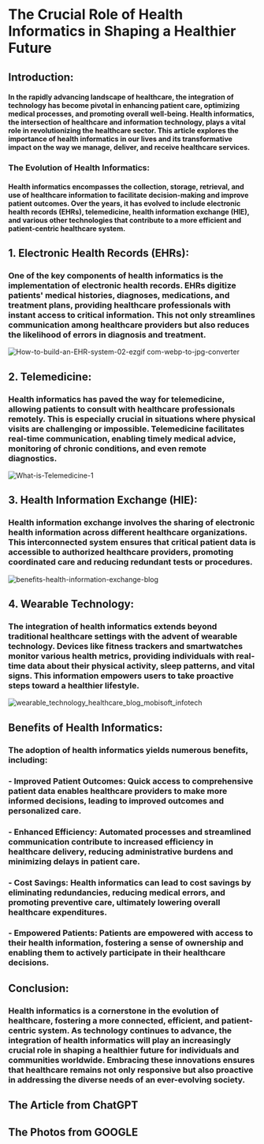 # The Crucial Role of Health Informatics in Shaping a Healthier Future

## Introduction:

#### In the rapidly advancing landscape of healthcare, the integration of technology has become pivotal in enhancing patient care, optimizing medical processes, and promoting overall well-being. Health informatics, the intersection of healthcare and information technology, plays a vital role in revolutionizing the healthcare sector. This article explores the importance of health informatics in our lives and its transformative impact on the way we manage, deliver, and receive healthcare services.

### The Evolution of Health Informatics:

#### Health informatics encompasses the collection, storage, retrieval, and use of healthcare information to facilitate decision-making and improve patient outcomes. Over the years, it has evolved to include electronic health records (EHRs), telemedicine, health information exchange (HIE), and various other technologies that contribute to a more efficient and patient-centric healthcare system.

## 1. Electronic Health Records (EHRs):

### One of the key components of health informatics is the implementation of electronic health records. EHRs digitize patients' medical histories, diagnoses, medications, and treatment plans, providing healthcare professionals with instant access to critical information. This not only streamlines communication among healthcare providers but also reduces the likelihood of errors in diagnosis and treatment.

![How-to-build-an-EHR-system-02-ezgif com-webp-to-jpg-converter](https://github.com/MohAli92/MohAli92/assets/148862863/d927e622-6e77-44c6-8c96-3ca0c3886d66)




## 2. Telemedicine:

### Health informatics has paved the way for telemedicine, allowing patients to consult with healthcare professionals remotely. This is especially crucial in situations where physical visits are challenging or impossible. Telemedicine facilitates real-time communication, enabling timely medical advice, monitoring of chronic conditions, and even remote diagnostics.

![What-is-Telemedicine-1](https://github.com/MohAli92/MohAli92/assets/148862863/345270b2-5991-4033-bf51-f4dac8d42147)




## 3. Health Information Exchange (HIE):

### Health information exchange involves the sharing of electronic health information across different healthcare organizations. This interconnected system ensures that critical patient data is accessible to authorized healthcare providers, promoting coordinated care and reducing redundant tests or procedures.

![benefits-health-information-exchange-blog](https://github.com/MohAli92/MohAli92/assets/148862863/96667069-8719-429b-b2ef-a8eabf9417d8)




## 4. Wearable Technology:

### The integration of health informatics extends beyond traditional healthcare settings with the advent of wearable technology. Devices like fitness trackers and smartwatches monitor various health metrics, providing individuals with real-time data about their physical activity, sleep patterns, and vital signs. This information empowers users to take proactive steps toward a healthier lifestyle.

![wearable_technology_healthcare_blog_mobisoft_infotech](https://github.com/MohAli92/MohAli92/assets/148862863/024f8eed-9114-490c-af15-93f4056138b0)




## Benefits of Health Informatics:

### The adoption of health informatics yields numerous benefits, including:

### - Improved Patient Outcomes: Quick access to comprehensive patient data enables healthcare providers to make more informed decisions, leading to improved outcomes and personalized care.

### - Enhanced Efficiency: Automated processes and streamlined communication contribute to increased efficiency in healthcare delivery, reducing administrative burdens and minimizing delays in patient care.

### - Cost Savings: Health informatics can lead to cost savings by eliminating redundancies, reducing medical errors, and promoting preventive care, ultimately lowering overall healthcare expenditures.

### - Empowered Patients: Patients are empowered with access to their health information, fostering a sense of ownership and enabling them to actively participate in their healthcare decisions.

## Conclusion:

### Health informatics is a cornerstone in the evolution of healthcare, fostering a more connected, efficient, and patient-centric system. As technology continues to advance, the integration of health informatics will play an increasingly crucial role in shaping a healthier future for individuals and communities worldwide. Embracing these innovations ensures that healthcare remains not only responsive but also proactive in addressing the diverse needs of an ever-evolving society.

## The Article from ChatGPT
## The Photos from GOOGLE

